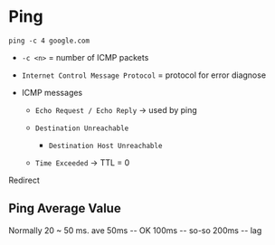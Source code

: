 # Ping
```
ping -c 4 google.com
```

* `-c <n>` = number of ICMP packets
* `Internet Control Message Protocol` = protocol for error diagnose

* ICMP messages
    * `Echo Request / Echo Reply`
        → used by ping

    * `Destination Unreachable`
        * `Destination Host Unreachable`
    * `Time Exceeded`
        → TTL = 0 

Redirect

## Ping Average Value
Normally 20 ~ 50 ms. 
ave
    50ms -- OK
    100ms -- so-so
    200ms -- lag